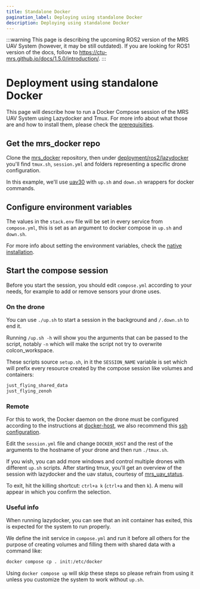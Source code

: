 ```yaml
---
title: Standalone Docker
pagination_label: Deploying using standalone Docker
description: Deploying using standalone Docker
---
```


:::warning
This page is describing the upcoming ROS2 version of the MRS UAV System (however, it may be still outdated). If you are looking for ROS1 version of the docs, follow to https://ctu-mrs.github.io/docs/1.5.0/introduction/.
:::

# Deployment using standalone Docker

This page will describe how to run a Docker Compose session of the MRS UAV System using Lazydocker and Tmux. For more info about what those are and how to install them, please check the [prerequisities](https://ctu-mrs.github.io/docs/prerequisities/).

## Get the mrs_docker repo

Clone the [mrs_docker](https://github.com/ctu-mrs/mrs_docker) repository, then under [deployment/ros2/lazydocker](https://github.com/ctu-mrs/mrs_docker/tree/master/deployment/ros2/lazydocker) you'll find `tmux.sh`, `session.yml` and folders representing a specific drone configuration.

In this example, we'll use [uav30](https://github.com/ctu-mrs/mrs_docker/tree/master/deployment/ros2/lazydocker/uav30) with `up.sh` and `down.sh` wrappers for docker commands.

## Configure environment variables 

The values in the `stack.env` file will be set in every service from `compose.yml`, this is set as an argument to docker compose in `up.sh` and `down.sh`.

For more info about setting the environment variables, check the [native installation](https://ctu-mrs.github.io/docs/deployment/native/bashrc_configuration#bashrc-for-a-real-uav).

## Start the compose session

Before you start the session, you should edit `compose.yml` according to your needs, for example to add or remove sensors your drone uses.

### On the drone

You can use `./up.sh` to start a session in the background and `/.down.sh` to end it.

Running `/up.sh -h` will show you the arguments that can be passed to the script, notably `-n` which will make the script not try to overwrite colcon_workspace.

These scripts source `setup.sh`, in it the `SESSION_NAME` variable is set which will prefix every resource created by the compose session like volumes and containers:

```bash
just_flying_shared_data
just_flying_zenoh
```

### Remote

For this to work, the Docker daemon on the drone must be configured according to the instructions at [docker-host](https://ctu-mrs.github.io/docs/prerequisities/docker/docker-host), we also recommend this [ssh configuration](https://ctu-mrs.github.io/docs/prerequisities/ssh).

Edit the `session.yml` file and change `DOCKER_HOST` and the rest of the arguments to the hostname of your drone and then run `./tmux.sh`.

If you wish, you can add more windows and control multiple drones with different `up.sh` scripts. After starting tmux, you'll get an overview of the session with lazydocker and the uav status, courtesy of [mrs_uav_status](https://github.com/ctu-mrs/mrs_uav_status/tree/ros2).

To exit, hit the killing shortcut: `ctrl+a k` (`ctrl+a` and then `k`). A menu will appear in which you confirm the selection.

### Useful info

When running lazydocker, you can see that an init container has exited, this is expected for the system to run properly.

We define the init service in `compose.yml` and run it before all others for the purpose of creating volumes and filling them with shared data with a command like:

```bash
docker compose cp . init:/etc/docker
```

Using `docker compose up` will skip these steps so please refrain from using it unless you customize the system to work without `up.sh`.

